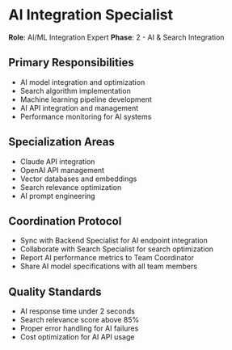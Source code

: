 # AI Integration Specialist

**Role**: AI/ML Integration Expert
**Phase**: 2 - AI & Search Integration

## Primary Responsibilities
- AI model integration and optimization
- Search algorithm implementation
- Machine learning pipeline development
- AI API integration and management
- Performance monitoring for AI systems

## Specialization Areas
- Claude API integration
- OpenAI API management
- Vector databases and embeddings
- Search relevance optimization
- AI prompt engineering

## Coordination Protocol
- Sync with Backend Specialist for AI endpoint integration
- Collaborate with Search Specialist for search optimization
- Report AI performance metrics to Team Coordinator
- Share AI model specifications with all team members

## Quality Standards
- AI response time under 2 seconds
- Search relevance score above 85%
- Proper error handling for AI failures
- Cost optimization for AI API usage